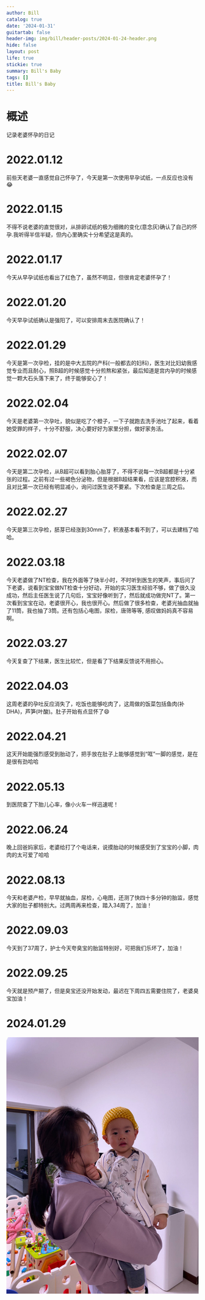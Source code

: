 ```yaml
---
author: Bill
catalog: true
date: '2024-01-31'
guitartab: false
header-img: img/bill/header-posts/2024-01-24-header.png
hide: false
layout: post
life: true
stickie: true
summary: Bill's Baby
tags: []
title: Bill's Baby
---
```

# 概述

记录老婆怀孕的日记

# 2022.01.12

前些天老婆一直感觉自己怀孕了，今天是第一次使用早孕试纸，一点反应也没有😂

# 2022.01.15

不得不说老婆的直觉很对，从排卵试纸的极为细微的变化(意念灰)确认了自己的怀孕.我听得半信半疑，但内心里确实十分希望这是真的。

# 2022.01.17

今天从早孕试纸也看出了红色了，虽然不明显，但很肯定老婆怀孕了！

# 2022.01.20

今天早孕试纸确认是强阳了，可以安排周末去医院确认了！

# 2022.01.29

今天是第一次孕检，挂的是中大五院的产科(一般都去的妇科)，医生对比妇幼我感觉专业而且耐心，照B超的时候感觉十分煎熬和紧张，最后知道是宫内孕的时候感觉一颗大石头落下来了，终于能够安心了！

# 2022.02.04

今天是老婆第一次孕吐，貌似是吃了个橙子，一下子就跑去洗手池吐了起来，看着她受罪的样子，十分不舒服，决心要好好为家里分担，做好家务活。

# 2022.02.07

今天是第二次孕检，从B超可以看到胎心胎芽了，不得不说每一次B超都是十分紧张的过程。之前有过一些褐色分泌物，但是根据B超结果看，应该是宫腔积液，而且对比第一次已经有明显减小，询问过医生说不要紧。下次检查是三周之后。

# 2022.02.27

今天是第三次孕检，胚芽已经涨到30mm了，积液基本看不到了，可以去建档了哈哈。

# 2022.03.18

今天老婆做了NT检查，我在外面等了快半小时，不时听到医生的笑声，事后问了下老婆，说看到宝宝做NT检查十分好动，开始的实习医生经验不够，做了很久没成功，然后主任医生说了几句后，宝宝好像听到了，然后就成功做完NT了。第一次看到宝宝在动，老婆很开心，我也很开心。然后做了很多检查，老婆光抽血就抽了11筒，我也抽了3筒。还有包括心电图，尿检，唐筛等等, 感叹做妈妈真不容易啊。

# 2022.03.27

今天复查了下结果，医生比较忙，但是看了下结果反馈说不用担心。

# 2022.04.03

这周老婆的孕吐反应消失了，吃饭也能够吃肉了，这周做的饭菜包括鱼肉(补DHA)，芦笋(叶酸)。肚子开始有点显怀了😄

# 2022.04.21

这天开始能强烈感受到胎动了，把手放在肚子上能够感觉到“哐”一脚的感觉，是在是很有劲哈哈

# 2022.05.13

到医院查了下胎儿心率，像小火车一样迅速呢！


# 2022.06.24

晚上回爸妈家后，老婆给打了个电话来，说摸胎动的时候感受到了宝宝的小脚，肉肉的太可爱了哈哈

# 2022.08.13

今天和老婆产检，早早就抽血，尿检，心电图，还测了快四十多分钟的胎监，感觉大家的肚子都特别大。过两周再来检查，踏入34周了，加油！

# 2022.09.03

今天到了37周了，护士今天夸臭宝的胎监特别好，可把我们乐坏了，加油！

# 2022.09.25

今天就是预产期了，但是臭宝还没开始发动，最迟在下周四五需要住院了，老婆臭宝加油！


# 2024.01.29

![臭宝戴着水果的塑料当帽子](/img/bill/in-posts/images/WEBRESOURCE7716e1519a4925aeb75fd44437146d941703491038.jpg)



